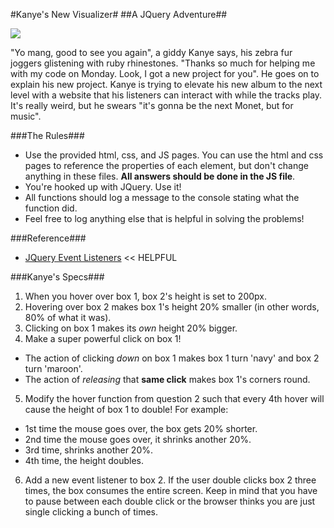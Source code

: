 #Kanye's New Visualizer#
##A JQuery Adventure##

![](https://i.giphy.com/HfGqchLEK2WFq.gif)

"Yo mang, good to see you again", a giddy Kanye says, his zebra fur joggers glistening with ruby rhinestones.  "Thanks so much for helping me with my code on Monday.  Look, I got a new project for you".  He goes on to explain his new project.  Kanye is trying to elevate his new album to the next level with a website that his listeners can interact with while the tracks play.  It's really weird, but he swears "it's gonna be the next Monet, but for music". 


###The Rules###

* Use the provided html, css, and JS pages.  You can use the html and css pages to reference the properties of each element, but don't change anything in these files.  __All answers should be done in the JS file__.
* You're hooked up with JQuery.  Use it!
* All functions should log a message to the console stating what the function did.
* Feel free to log anything else that is helpful in solving the problems!


###Reference###
* [JQuery Event Listeners](https://api.jquery.com/category/events/mouse-events/)   << HELPFUL


###Kanye's Specs###


1.  When you hover over box 1, box 2's height is set to 200px.
2.  Hovering over box 2 makes box 1's height 20% smaller (in other words, 80% of what it was).
3.  Clicking on box 1 makes its _own_ height 20% bigger.
4.  Make a super powerful click on box 1!  
  * The action of clicking _down_ on box 1 makes box 1 turn 'navy' and box 2 turn 'maroon'. 
  * The action of _releasing_ that __same click__ makes box 1's corners round.
5. Modify the hover function from question 2 such that every 4th hover will cause the height of box 1 to double! For example:
  * 1st time the mouse goes over, the box gets 20% shorter. 
  * 2nd time the mouse goes over, it shrinks another 20%. 
  * 3rd time, shrinks another 20%.  
  * 4th time, the height doubles.
6. Add a new event listener to box 2.  If the user double clicks box 2 three times, the box consumes the entire screen.  Keep in mind that you have to pause between each double click or the browser thinks you are just single clicking a bunch of times.
